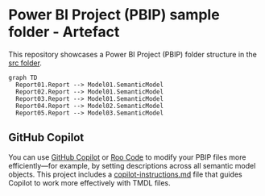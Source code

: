 # Power BI Project (PBIP) sample folder - Artefact

This repository showcases a Power BI Project (PBIP) folder structure in the [src folder](./src/).


```mermaid
graph TD
  Report01.Report --> Model01.SemanticModel
  Report02.Report --> Model01.SemanticModel
  Report03.Report --> Model01.SemanticModel
  Report04.Report --> Model02.SemanticModel
  Report05.Report --> Model03.SemanticModel

```

## GitHub Copilot

You can use [GitHub Copilot](https://code.visualstudio.com/docs/copilot/overview) or [Roo Code](https://docs.roocode.com/) to modify your PBIP files more efficiently—for example, by setting descriptions across all semantic model objects. This project includes a [copilot-instructions.md](./.roo/rules/01-power-bi-rules.md) file that guides Copilot to work more effectively with TMDL files.
